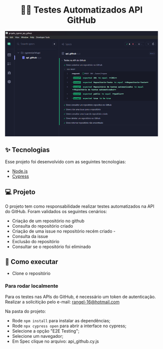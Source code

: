 <h1 align="center">🧑‍🎓 Testes Automatizados API GitHub</h1>

<p align="center"> 
    <img src="./public/imagemProjeto.png"/>
</p>

## ✨ Tecnologias

Esse projeto foi desenvolvido com as seguintes tecnologias:

- [Node.js](https://nodejs.org/en/)
- [Cypress](https://www.cypress.io/)

## 💻 Projeto

O projeto tem como responsabilidade realizar testes automatizados na API do GitHub. Foram validados os seguintes cenários:
- Criação de um repositório no github 
- Consulta do repositório criado 
- Criação de uma issue no repositório recém criado -
- Consulta da issue 
- Exclusão do repositório 
- Consultar se o repositório foi eliminado 


## 🚀 Como executar

- Clone o repositório

### Para rodar localmente

Para os testes nas APIs do GitHub, é necessário um token de autenticação. 
Realizar a solicitição pelo e-mail: rangel-16@hotmail.com

Na pasta do projeto:

- Rode `npm install` para instalar as dependências;
- Rode `npx cypress open` para abrir a interface no cypress;
- Selecione a opção "E2E Testing";
- Selecione um navegador;
- Em Spec clique no arquivo: api_github.cy.js

